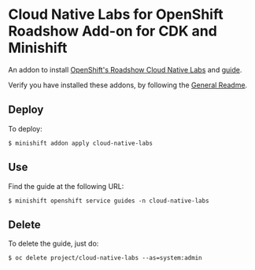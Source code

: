 # Cloud Native Labs for OpenShift Roadshow Add-on for CDK and Minishift
An addon to install [OpenShift's Roadshow Cloud Native Labs](https://github.com/openshift-roadshow/cloud-native-labs) and [guide](https://github.com/openshift-roadshow/cloud-native-guides).

Verify you have installed these addons, by following the [General Readme](https://github.com/minishift/minishift-addons#download-and-use-community-add-ons).

## Deploy 
To deploy:

```
$ minishift addon apply cloud-native-labs
```

## Use
Find the guide at the following URL:

```
$ minishift openshift service guides -n cloud-native-labs
```

## Delete
To delete the guide, just do:

```
$ oc delete project/cloud-native-labs --as=system:admin
```